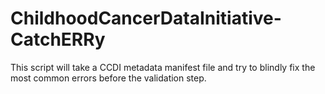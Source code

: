# ChildhoodCancerDataInitiative-CatchERRy
This script will take a CCDI metadata manifest file and try to blindly fix the most common errors before the validation step. 
